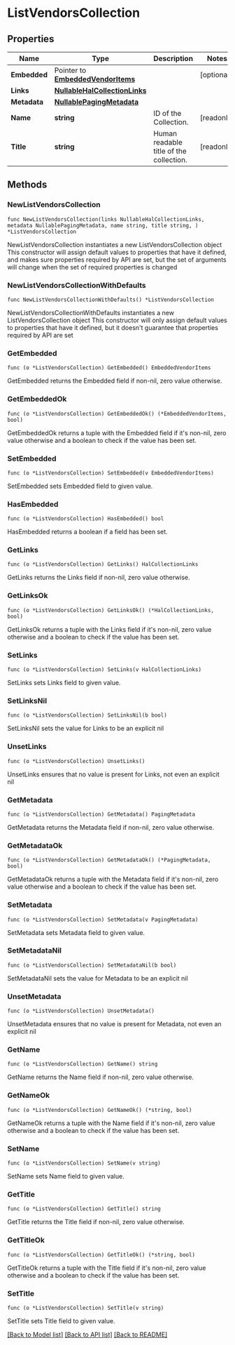 <!--
Copyright (C) 2020-2024 Arm Limited or its affiliates and Contributors. All rights reserved.
SPDX-License-Identifier: Apache-2.0
-->
# ListVendorsCollection

## Properties

Name | Type | Description | Notes
------------ | ------------- | ------------- | -------------
**Embedded** | Pointer to [**EmbeddedVendorItems**](EmbeddedVendorItems.md) |  | [optional] 
**Links** | [**NullableHalCollectionLinks**](HalCollectionLinks.md) |  | 
**Metadata** | [**NullablePagingMetadata**](PagingMetadata.md) |  | 
**Name** | **string** | ID of the Collection. | [readonly] 
**Title** | **string** | Human readable title of the collection. | [readonly] 

## Methods

### NewListVendorsCollection

`func NewListVendorsCollection(links NullableHalCollectionLinks, metadata NullablePagingMetadata, name string, title string, ) *ListVendorsCollection`

NewListVendorsCollection instantiates a new ListVendorsCollection object
This constructor will assign default values to properties that have it defined,
and makes sure properties required by API are set, but the set of arguments
will change when the set of required properties is changed

### NewListVendorsCollectionWithDefaults

`func NewListVendorsCollectionWithDefaults() *ListVendorsCollection`

NewListVendorsCollectionWithDefaults instantiates a new ListVendorsCollection object
This constructor will only assign default values to properties that have it defined,
but it doesn't guarantee that properties required by API are set

### GetEmbedded

`func (o *ListVendorsCollection) GetEmbedded() EmbeddedVendorItems`

GetEmbedded returns the Embedded field if non-nil, zero value otherwise.

### GetEmbeddedOk

`func (o *ListVendorsCollection) GetEmbeddedOk() (*EmbeddedVendorItems, bool)`

GetEmbeddedOk returns a tuple with the Embedded field if it's non-nil, zero value otherwise
and a boolean to check if the value has been set.

### SetEmbedded

`func (o *ListVendorsCollection) SetEmbedded(v EmbeddedVendorItems)`

SetEmbedded sets Embedded field to given value.

### HasEmbedded

`func (o *ListVendorsCollection) HasEmbedded() bool`

HasEmbedded returns a boolean if a field has been set.

### GetLinks

`func (o *ListVendorsCollection) GetLinks() HalCollectionLinks`

GetLinks returns the Links field if non-nil, zero value otherwise.

### GetLinksOk

`func (o *ListVendorsCollection) GetLinksOk() (*HalCollectionLinks, bool)`

GetLinksOk returns a tuple with the Links field if it's non-nil, zero value otherwise
and a boolean to check if the value has been set.

### SetLinks

`func (o *ListVendorsCollection) SetLinks(v HalCollectionLinks)`

SetLinks sets Links field to given value.


### SetLinksNil

`func (o *ListVendorsCollection) SetLinksNil(b bool)`

 SetLinksNil sets the value for Links to be an explicit nil

### UnsetLinks
`func (o *ListVendorsCollection) UnsetLinks()`

UnsetLinks ensures that no value is present for Links, not even an explicit nil
### GetMetadata

`func (o *ListVendorsCollection) GetMetadata() PagingMetadata`

GetMetadata returns the Metadata field if non-nil, zero value otherwise.

### GetMetadataOk

`func (o *ListVendorsCollection) GetMetadataOk() (*PagingMetadata, bool)`

GetMetadataOk returns a tuple with the Metadata field if it's non-nil, zero value otherwise
and a boolean to check if the value has been set.

### SetMetadata

`func (o *ListVendorsCollection) SetMetadata(v PagingMetadata)`

SetMetadata sets Metadata field to given value.


### SetMetadataNil

`func (o *ListVendorsCollection) SetMetadataNil(b bool)`

 SetMetadataNil sets the value for Metadata to be an explicit nil

### UnsetMetadata
`func (o *ListVendorsCollection) UnsetMetadata()`

UnsetMetadata ensures that no value is present for Metadata, not even an explicit nil
### GetName

`func (o *ListVendorsCollection) GetName() string`

GetName returns the Name field if non-nil, zero value otherwise.

### GetNameOk

`func (o *ListVendorsCollection) GetNameOk() (*string, bool)`

GetNameOk returns a tuple with the Name field if it's non-nil, zero value otherwise
and a boolean to check if the value has been set.

### SetName

`func (o *ListVendorsCollection) SetName(v string)`

SetName sets Name field to given value.


### GetTitle

`func (o *ListVendorsCollection) GetTitle() string`

GetTitle returns the Title field if non-nil, zero value otherwise.

### GetTitleOk

`func (o *ListVendorsCollection) GetTitleOk() (*string, bool)`

GetTitleOk returns a tuple with the Title field if it's non-nil, zero value otherwise
and a boolean to check if the value has been set.

### SetTitle

`func (o *ListVendorsCollection) SetTitle(v string)`

SetTitle sets Title field to given value.



[[Back to Model list]](../README.md#documentation-for-models) [[Back to API list]](../README.md#documentation-for-api-endpoints) [[Back to README]](../README.md)


